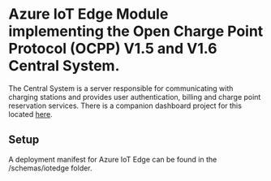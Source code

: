 # Azure IoT Edge Module implementing the Open Charge Point Protocol (OCPP) V1.5 and V1.6 Central System.

The Central System is a server responsible for communicating with charging stations and provides user authentication, billing and charge point reservation services. There is a companion dashboard project for this located [here](https://github.com/barnstee/EVChargingDashboard).

## Setup

A deployment manifest for Azure IoT Edge can be found in the /schemas/iotedge folder.

